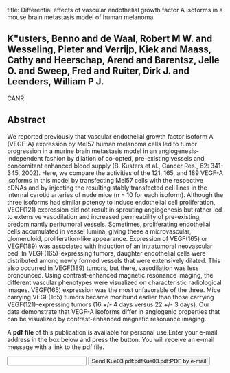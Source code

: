 title: Differential effects of vascular endothelial growth factor A isoforms in a mouse brain metastasis model of human melanoma

## K"usters, Benno and de Waal, Robert M W. and Wesseling, Pieter and Verrijp, Kiek and Maass, Cathy and Heerschap, Arend and Barentsz, Jelle O. and Sweep, Fred and Ruiter, Dirk J. and Leenders, William P J.
CANR


## Abstract
We reported previously that vascular endothelial growth factor isoform A (VEGF-A) expression by Mel57 human melanoma cells led to tumor progression in a murine brain metastasis model in an angiogenesis-independent fashion by dilation of co-opted, pre-existing vessels and concomitant enhanced blood supply (B. Kusters et al., Cancer Res., 62: 341-345, 2002). Here, we compare the activities of the 121, 165, and 189 VEGF-A isoforms in this model by transfecting Mel57 cells with the respective cDNAs and by injecting the resulting stably transfected cell lines in the internal carotid arteries of nude mice (n = 10 for each isoform). Although the three isoforms had similar potency to induce endothelial cell proliferation, VEGF(121) expression did not result in sprouting angiogenesis but rather led to extensive vasodilation and increased permeability of pre-existing, predominantly peritumoral vessels. Sometimes, proliferating endothelial cells accumulated in vessel lumina, giving these a microvascular, glomeruloid, proliferation-like appearance. Expression of VEGF(165) or VEGF(189) was associated with induction of an intratumoral neovascular bed. In VEGF(165)-expressing tumors, daughter endothelial cells were distributed among newly formed vessels that were extensively dilated. This also occurred in VEGF(189) tumors, but there, vasodilation was less pronounced. Using contrast-enhanced magnetic resonance imaging, the different vascular phenotypes were visualized on characteristic radiological images. VEGF(165) expression was the most unfavorable of the three. Mice carrying VEGF(165) tumors became moribund earlier than those carrying VEGF(121)-expressing tumors (16 +/- 4 days versus 22 +/- 3 days). Our data demonstrate that VEGF-A isoforms differ in angiogenic properties that can be visualized by contrast-enhanced magnetic resonance imaging.

A <b>pdf file</b> of this publication is available for personal use.Enter your e-mail address in the box below and press the button. You will receive an e-mail message with a link to the pdf file.
<form action="sender.php">  <input type="text" name="email">  <input type="submit" value="Send Kue03.pdf:pdfKue03.pdf:PDF by e-mail"></form>